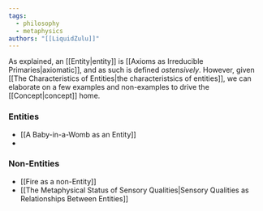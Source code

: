 ```yaml
---
tags:
  - philosophy
  - metaphysics
authors: "[[LiquidZulu]]"
---
```

As explained, an [[Entity|entity]] is [[Axioms as Irreducible Primaries|axiomatic]], and as such is defined *ostensively*. However, given [[The Characteristics of Entities|the characteristsics of entities]], we can elaborate on a few examples and non-examples to drive the [[Concept|concept]] home.

### Entities
+ [[A Baby-in-a-Womb as an Entity]]
+ 
### Non-Entities
+ [[Fire as a non-Entity]]
+ [[The Metaphysical Status of Sensory Qualities|Sensory Qualities as Relationships Between Entities]] 